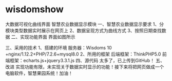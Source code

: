 # wisdomshow
大数据可视化曲线界面
智慧农业数据显示模块
一、智慧农业数据显示要求
1、分模块类型数据实时展示在网页上
2、数据呈现方式为曲线方式
3、按照日期查找数据
二、实现功能界面
界面如图所示




三、采用的技术
1、搭建的环境
服务器：Wisdoms 10 +nginx/1.12.2+PHP/7.2.6+mysql8.0
2、所用的框架
后端框架：ThinkPHP5.0
前端框架：echarts.js+jquery3.3.1.js
四、源代码
太多了，已上传到GitHub！
五、改进
实现功能有限，未实现关于数据实时显示的功能！接下来将把网页做成一个电脑软件，智慧果园系统！加油！
